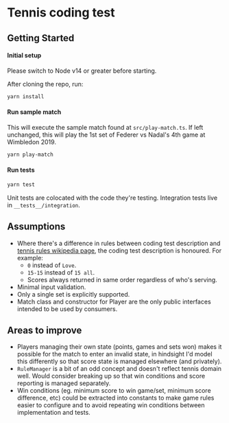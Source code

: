 # Tennis coding test

## Getting Started

#### Initial setup

Please switch to Node v14 or greater before starting.

After cloning the repo, run:

```sh
yarn install
```

#### Run sample match

This will execute the sample match found at `src/play-match.ts`.
If left unchanged, this will play the 1st set of Federer vs Nadal's 4th game at Wimbledon 2019.

```sh
yarn play-match
```

#### Run tests

```sh
yarn test
```

Unit tests are colocated with the code they're testing. Integration tests live in `__tests__/integration`.

## Assumptions

- Where there's a difference in rules between coding test description and [tennis rules wikipedia page](https://en.wikipedia.org/wiki/Tennis_scoring_system), the coding test description is honoured. For example:
  - `0` instead of `Love`.
  - `15-15` instead of `15 all`.
  - Scores always returned in same order regardless of who's serving.
- Minimal input validation.
- Only a single set is explicitly supported.
- Match class and constructor for Player are the only public interfaces intended to be used by consumers.

## Areas to improve

- Players managing their own state (points, games and sets won) makes it possible for the match to enter an invalid state, in hindsight I'd model this differently so that score state is managed elsewhere (and privately).
- `RuleManager` is a bit of an odd concept and doesn't reflect tennis domain well. Would consider breaking up so that win conditions and score reporting is managed separately.
- Win conditions (eg. minimum score to win game/set, minimum score difference, etc) could be extracted into constants to make game rules easier to configure and to avoid repeating win conditions between implementation and tests.
